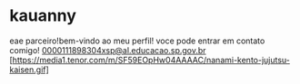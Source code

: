 # kauanny
eae parceiro!bem-vindo ao meu perfil!
voce pode entrar em contato comigo!
0000111898304xsp@al.educacao.sp.gov.br
[https://media1.tenor.com/m/SF59EOpHw04AAAAC/nanami-kento-jujutsu-kaisen.gif]
